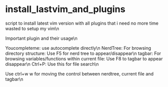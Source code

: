 # install_lastvim_and_plugins
script to install latest vim version with all plugins that i need no more time wasted to setup my vim\n

Important plugin and their usage\n

Youcompleteme: use autocomplete directly\n
NerdTree: For browsing directory structure: Use F5 for nerd tree to appear/disappear\n
tagbar: For browsing variables/functions within current file: Use F8 to tagbar to appear disappear\n
Ctrl+P: Use this for file search\n

Use ctrl+w w for moving the control between nerdtree, current file and tagbar\n


